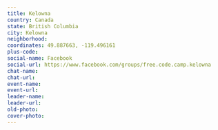 ```yaml
---
title: Kelowna
country: Canada
state: British Columbia
city: Kelowna
neighborhood: 
coordinates: 49.887663, -119.496161
plus-code:
social-name: Facebook
social-url: https://www.facebook.com/groups/free.code.camp.kelowna
chat-name:
chat-url:
event-name:
event-url:
leader-name:
leader-url:
old-photo: 
cover-photo:
---
```

